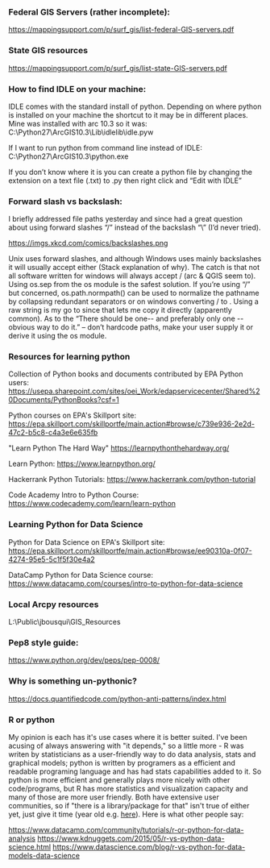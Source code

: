 ### Federal GIS Servers (rather incomplete):
https://mappingsupport.com/p/surf_gis/list-federal-GIS-servers.pdf
### State GIS resources
https://mappingsupport.com/p/surf_gis/list-state-GIS-servers.pdf


### How to find IDLE on your machine:
IDLE comes with the standard install of python. Depending on where python is installed on your machine the shortcut to it may be in different places. Mine was installed with arc 10.3 so it was:
C:\Python27\ArcGIS10.3\Lib\idlelib\idle.pyw

If I want to run python from command line instead of IDLE:
C:\Python27\ArcGIS10.3\python.exe

If you don’t know where it is you can create a python file by changing the extension on a text file (.txt) to .py then right click and “Edit with IDLE”


### Forward slash vs backslash:
I briefly addressed file paths yesterday and since had a great question about using forward slashes “/” instead of the backslash “\” (I’d never tried).

https://imgs.xkcd.com/comics/backslashes.png

Unix uses forward slashes, and although Windows uses mainly backslashes it will usually accept either (Stack explanation of why). The catch is that not all software written for windows will always accept / (arc & QGIS seem to). Using os.sep from the os module is the safest solution. If you’re using “/” but concerned, os.path.normpath() can be used to normalize the pathname by collapsing redundant separators or on windows converting / to \. Using a raw string is my go to since that lets me copy it directly (apparently common). As to the “There should be one-- and preferably only one --obvious way to do it.” – don’t hardcode paths, make your user supply it or derive it using the os module.



### Resources for learning python
Collection of Python books and documents contributed by EPA Python users:  https://usepa.sharepoint.com/sites/oei_Work/edapservicecenter/Shared%20Documents/PythonBooks?csf=1

Python courses on EPA's Skillport site:  https://epa.skillport.com/skillportfe/main.action#browse/c739e936-2e2d-47c2-b5c8-c4a3e6e635fb 

"Learn Python The Hard Way" https://learnpythonthehardway.org/

Learn Python: https://www.learnpython.org/

Hackerrank Python Tutorials: https://www.hackerrank.com/python-tutorial

Code Academy Intro to Python Course:  https://www.codecademy.com/learn/learn-python

### Learning Python for Data Science

Python for Data Science on EPA's Skillport site:  https://epa.skillport.com/skillportfe/main.action#browse/ee90310a-0f07-4274-95e5-5c1f5f30e4a2 

DataCamp Python for Data Science course: https://www.datacamp.com/courses/intro-to-python-for-data-science

### Local Arcpy resources
L:\Public\jbousqui\GIS_Resources

### Pep8 style guide:
https://www.python.org/dev/peps/pep-0008/

### Why is something un-pythonic?
https://docs.quantifiedcode.com/python-anti-patterns/index.html


### R or python
My opinion is each has it's use cases where it is better suited. I've been acusing of always answering with "it depends," so a little more - R was writen by statisticians as a user-friendly way to do data analysis, stats and graphical models; python is written by programers as a efficient and readable programing language and has had stats capabilities added to it. So python is more efficient and generally plays more nicely with other code/programs, but R has more statistics and visualization capacity and many of those are more user friendly. Both have extensive user communities, so if "there is a library/package for that" isn't true of either yet, just give it time (year old e.g. [here](https://elitedatascience.com/r-vs-python-for-data-science)). Here is what other people say:

https://www.datacamp.com/community/tutorials/r-or-python-for-data-analysis
https://www.kdnuggets.com/2015/05/r-vs-python-data-science.html
https://www.datascience.com/blog/r-vs-python-for-data-models-data-science
